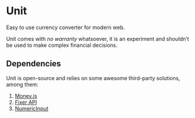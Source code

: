 # Unit

Easy to use currency converter for modern web.

Unit comes with _no warranty_ whatsoever, it is an experiment and shouldn’t be used to make complex financial decisions.

## Dependencies

Unit is open-source and relies on some awesome third-party solutions, among them:

1. [Money.js](https://github.com/openexchangerates/money.js)
2. [Fixer API](http://fixer.io)
3. [NumericInput](https://github.com/joshuadeleon/NumericInput)